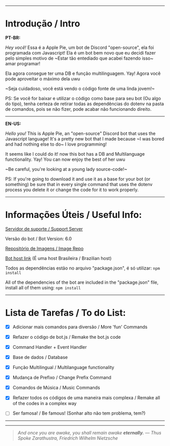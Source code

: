 -----------------------------------------------------------------------------------------------------------------------------------------------------------------------------------
# **Introdução / Intro**

**PT-BR:**

_Hey você!_
Essa é a Apple Pie, um bot de Discord "open-source", ela foi programada com Javascript!
Ela é um bot bem novo que eu decidi fazer pelo simples motivo de ~Estar tão entediado que acabei fazendo isso~ amar programar!

Ela agora consegue ter uma DB e função multilinguagem. Yay!
Agora você pode aproveitar o máximo dela uwu

~Seja cuidadoso, você está vendo o código fonte de uma linda jovem!~

PS: Se você for baixar e utilizar o código como base para seu bot (Ou algo do tipo), tenha certeza de retirar todas as dependências do dotenv na pasta de comandos, pois se não fizer, pode acabar não funcionando direito.

-----------------------------------------------------------------------------------------------------------------------------------------------------------------------------------

**EN-US:**

_Hello you!_
This is Apple Pie, an "open-source" Discord bot that uses the Javascript language!
It's a pretty new bot  that I made because ~I was bored and had nothing else to do~ I love programming!

It seems like I could do it! now this bot has a DB and Multilanguage functionality. Yay!
You can now enjoy the best of her uwu

~Be careful, you're looking at a young lady source-code!~

PS: If you're going to download it and use it as a base for your bot (or something) be  sure that in every single command that uses the dotenv process you delete it or change the code for it to work properly.

-----------------------------------------------------------------------------------------------------------------------------------------------------------------------------------


# **Informações Úteis / Useful Info:**

[Servidor de suporte / Support Server](https://discord.com/invite/eyGX6pWa5V)

Versão do bot / Bot Version: 6.0

[Repositório de Imagens / Image Repo](https://pin.it/6gAWnUp)

[Bot host link](https://fantasyhosting.com.br/) (É uma host Brasileira / Brazilian host)

Todos as dependências estão no arquivo "package.json", é só utilizar: ```npm install```

All of the dependencies of the bot are included in the "package.json" file, install all of them using: ```npm install```

-----------------------------------------------------------------------------------------------------------------------------------------------------------------------------------

# **Lista de Tarefas / To do List:**

- [X] Adicionar mais comandos para diversão / More 'fun' Commands

- [X] Refazer o código de bot.js / Remake the bot.js code

- [X] Command Handler + Event Handler

- [X] Base de dados / Database

- [X] Função Multilingual / Multilanguage functionality 

- [X] Mudança de Prefixo / Change Prefix Command

- [X] Comandos de Música / Music Commands

- [X] Refazer todos os códigos de uma maneira mais complexa / Remake all of the codes in a complex way

- [ ] Ser famosa! / Be famous! (Sonhar alto não tem problema, tem?)

-----------------------------------------------------------------------------------------------------------------------------------------------------------------------------------

-----------------------------------------------------------------------------------------------------------------------------------------------------------------------------------

>_And once you are awake, you shall remain awake **eternally.**_
>― _Thus Spoke Zarathustra, Friedrich Wilhelm Nietzsche_
